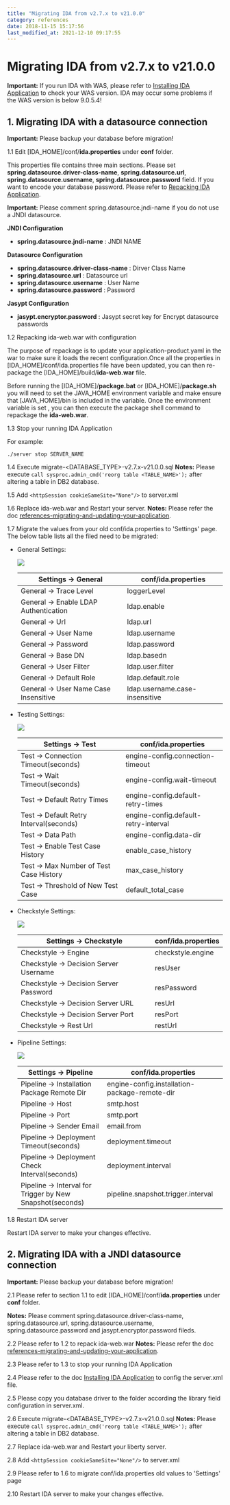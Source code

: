 ```yaml
---
title: "Migrating IDA from v2.7.x to v21.0.0"
category: references
date: 2018-11-15 15:17:56
last_modified_at: 2021-12-10 09:17:55
---
```


# Migrating IDA from v2.7.x to v21.0.0
**Important:** If you run IDA with WAS, please refer to [Installing IDA Application][2] to check your WAS version. IDA may occur some problems if the WAS version is below 9.0.5.4!

## 1. Migrating IDA with a datasource connection

**Important:** Please backup your database before migration!

1.1 Edit [IDA_HOME]/conf/**ida.properties** under **conf** folder. 

This properties file contains three main sections. Please set **spring.datasource.driver-class-name**, **spring.datasource.url**, **spring.datasource.username**, **spring.datasource.password** field. If you want to encode your database password. Please refer to [Repacking IDA Application][1].

**Important:** Please comment spring.datasource.jndi-name if you do not use a JNDI datasource.

**JNDI Configuration**

*  **spring.datasource.jndi-name** : JNDI NAME


**Datasource Configuration**

*  **spring.datasource.driver-class-name** : Dirver Class Name
*  **spring.datasource.url** : Datasource url
*  **spring.datasource.username** : User Name
*  **spring.datasource.password** : Password

**Jasypt Configuration**

*  **jasypt.encryptor.password** : Jasypt secret key for Encrypt datasource passwords

1.2 Repacking ida-web.war with configuration

The purpose of repackage is to update your application-product.yaml in the war to make sure it loads the recent configuration.Once all the properties in [IDA_HOME]/conf/ida.properties file have been updated, you can then re-package the [IDA_HOME]/build/**ida-web.war** file. 

Before running the [IDA_HOME]/**package.bat** or [IDA_HOME]/**package.sh** you will need to set the JAVA_HOME environment variable and make ensure that [JAVA_HOME]/bin is included in the variable. Once the environment variable is set , you can then execute the package shell command to repackage the **ida-web.war**.

1.3 Stop your running IDA Application

For example:
```
./server stop SERVER_NAME
```

1.4 Execute migrate-\<DATABASE_TYPE\>-v2.7.x-v21.0.0.sql
**Notes:** Please execute ```call sysproc.admin_cmd('reorg table <TABLE_NAME>');``` after altering a table in DB2 database.

1.5 Add ```<httpSession cookieSameSite="None"/>``` to server.xml

1.6 Replace ida-web.war and Restart your server.
**Notes:** Please refer the doc [references-migrating-and-updating-your-application][3].

1.7 Migrate the values from your old conf/ida.properties to 'Settings' page. The below table lists all the filed need to be migrated:

- General Settings: 
  
    ![][General]

    Settings -> General | conf/ida.properties
    --- | ---
    General -> Trace Level | loggerLevel 
    General -> Enable LDAP Authentication | ldap.enable 
    General -> Url | ldap.url 
    General -> User Name | ldap.username 
    General -> Password | ldap.password 
    General -> Base DN | ldap.basedn 
    General -> User Filter | ldap.user.filter 
    General -> Default Role | ldap.default.role 
    General -> User Name Case Insensitive | ldap.username.case-insensitive 

- Testing Settings: 
  
    ![][Test]

    Settings -> Test | conf/ida.properties
    --- | ---
    Test -> Connection Timeout(seconds) | engine-config.connection-timeout
    Test -> Wait Timeout(seconds) | engine-config.wait-timeout 
    Test -> Default Retry Times | engine-config.default-retry-times 
    Test -> Default Retry Interval(seconds) | engine-config.default-retry-interval
    Test -> Data Path | engine-config.data-dir
    Test -> Enable Test Case History | enable_case_history
    Test -> Max Number of Test Case History | max_case_history
    Test -> Threshold of New Test Case | default_total_case

- Checkstyle Settings: 

    ![][Checkstyle]

    Settings -> Checkstyle | conf/ida.properties
    --- | ---
    Checkstyle -> Engine | checkstyle.engine
    Checkstyle -> Decision Server Username | resUser
    Checkstyle -> Decision Server Password | resPassword
    Checkstyle -> Decision Server URL | resUrl
    Checkstyle -> Decision Server Port | resPort
    Checkstyle -> Rest Url | restUrl

- Pipeline Settings: 

    ![][Pipeline]

    Settings -> Pipeline | conf/ida.properties
    --- | ---
    Pipeline -> Installation Package Remote Dir | engine-config.installation-package-remote-dir
    Pipeline -> Host | smtp.host
    Pipeline -> Port | smtp.port
    Pipeline -> Sender Email | email.from
    Pipeline -> Deployment Timeout(seconds) | deployment.timeout
    Pipeline -> Deployment Check Interval(seconds) | deployment.interval
    Pipeline -> Interval for Trigger by New Snapshot(seconds) | pipeline.snapshot.trigger.interval


1.8 Restart IDA server

Restart IDA server to make your changes effective.



## 2. Migrating IDA with a JNDI datasource connection

**Important:** Please backup your database before migration!

2.1 Please refer to section 1.1 to edit [IDA_HOME]/conf/**ida.properties** under **conf** folder.

**Notes:** Please comment spring.datasource.driver-class-name, spring.datasource.url, spring.datasource.username, spring.datasource.password and jasypt.encryptor.password fileds.

2.2 Please refer to 1.2 to repack ida-web.war
**Notes:** Please refer the doc [references-migrating-and-updating-your-application][3].

2.3 Please refer to 1.3 to stop your running IDA Application

2.4 Please refer to the doc [Installing IDA Application][2] to config the server.xml file.

2.5 Please copy you database driver to the folder according the library field configuration in server.xml.

2.6 Execute migrate-\<DATABASE_TYPE\>-v2.7.x-v21.0.0.sql
**Notes:** Please execute ```call sysproc.admin_cmd('reorg table <TABLE_NAME>');``` after altering a table in DB2 database.

2.7 Replace ida-web.war and Restart your liberty server.

2.8 Add ```<httpSession cookieSameSite="None"/>``` to server.xml

2.9 Please refer to 1.6 to migrate conf/ida.properties old values to 'Settings' page

2.10 Restart IDA server to make your changes effective.


[1]: ../installation/installation-repacking-ida-application.html
[2]: ../installation/installation-installation-ida-application.html#installing-on-was-v9
[3]: ../references/references-migrating-and-updating-ida-application.html
[General]: ../images/references/General.jpg
[Test]: ../images/references/Test.jpg
[Pipeline]: ../images/references/Pipeline.jpg
[Checkstyle]: ../images/references/Checkstyle.jpg